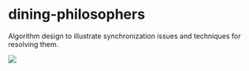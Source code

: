 # dining-philosophers
Algorithm design to illustrate synchronization issues and techniques for resolving them.

![](https://user-images.githubusercontent.com/36745094/67953469-42a7bf00-fc00-11e9-9d36-a7fe530a77f6.png)
